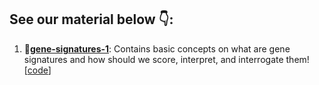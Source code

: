 ## See our material below 👇:
1. 💊**[gene-signatures-1](https://github.com/CellDiscoveryNetwork/teaching-resources/blob/main/gene-signatures-1/gene-signatures.html)**: Contains basic concepts on what are gene signatures and how should we score, interpret, and interrogate them! [[code](https://github.com/CellDiscoveryNetwork/teaching-resources/blob/main/gene-signatures-1/gene-signatures.qmd)]

